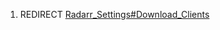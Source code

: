 1.  REDIRECT
    [Radarr\_Settings\#Download\_Clients](Radarr_Settings#Download_Clients "wikilink")

